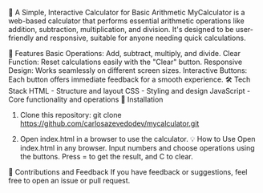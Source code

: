 🧮 A Simple, Interactive Calculator for Basic Arithmetic
MyCalculator is a web-based calculator that performs essential arithmetic operations like addition, subtraction, multiplication, and division. It's designed to be user-friendly and responsive, suitable for anyone needing quick calculations.

🚀 Features
Basic Operations: Add, subtract, multiply, and divide.
Clear Function: Reset calculations easily with the "Clear" button.
Responsive Design: Works seamlessly on different screen sizes.
Interactive Buttons: Each button offers immediate feedback for a smooth experience.
🛠️ Tech Stack
HTML - Structure and layout
CSS - Styling and design
JavaScript - Core functionality and operations
🔧 Installation
1. Clone this repository:
git clone https://github.com/carlosazevedodev/mycalculator.git

2. Open index.html in a browser to use the calculator.
💡 How to Use
Open index.html in any browser.
Input numbers and choose operations using the buttons.
Press = to get the result, and C to clear.


🎉 Contributions and Feedback
If you have feedback or suggestions, feel free to open an issue or pull request.




